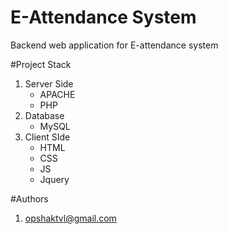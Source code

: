 E-Attendance System
=======================
Backend web application for E-attendance system

#Project Stack
1. Server Side
	- APACHE
	- PHP
2. Database
	- MySQL
3. Client SIde
	- HTML
	- CSS
	- JS
	- Jquery

#Authors
1.  opshaktvl@gmail.com